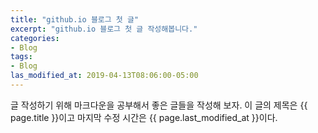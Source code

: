 ```yaml
---
title: "github.io 블로그 첫 글"
excerpt: "github.io 블로그 첫 글 작성해봅니다."
categories:
- Blog
tags:
- Blog
las_modified_at: 2019-04-13T08:06:00-05:00
---
```

글 작성하기 위해 마크다운을 공부해서 좋은 글들을 작성해 보자.
이 글의 제목은 {{ page.title }}이고
마지막 수정 시간은 {{ page.last_modified_at }}이다.
